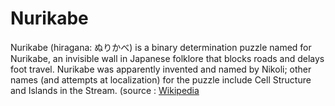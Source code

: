 # Nurikabe
Nurikabe (hiragana: ぬりかべ) is a binary determination puzzle named for Nurikabe, an invisible wall in Japanese folklore that blocks roads and delays foot travel. Nurikabe was apparently invented and named by Nikoli; other names (and attempts at localization) for the puzzle include Cell Structure and Islands in the Stream. (source : [Wikipedia](https://en.wikipedia.org/wiki/Nurikabe_(puzzle))
